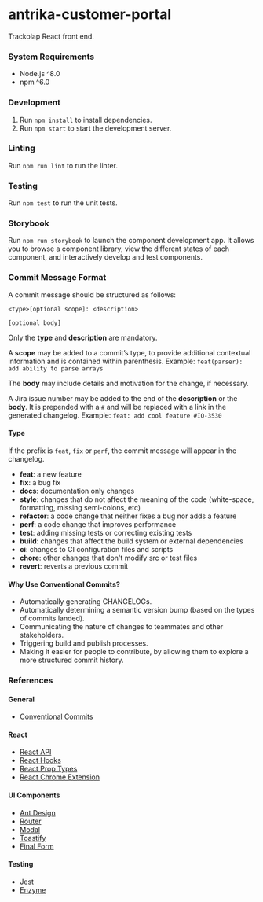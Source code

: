 # antrika-customer-portal

Trackolap React front end.

### System Requirements

* Node.js ^8.0
* npm ^6.0

### Development

1. Run `npm install` to install dependencies.
2. Run `npm start` to start the development server.

### Linting

Run `npm run lint` to run the linter.

### Testing

Run `npm test` to run the unit tests.

### Storybook

Run `npm run storybook` to launch the component development app. It allows you to browse a component library, view the different states of each component, and interactively develop and test components.

### Commit Message Format

A commit message should be structured as follows:

```
<type>[optional scope]: <description>

[optional body]
```

Only the **type** and **description** are mandatory.

A **scope** may be added to a commit’s type, to provide additional contextual information and is contained within parenthesis. Example: `feat(parser): add ability to parse arrays`

The **body** may include details and motivation for the change, if necessary.

A Jira issue number may be added to the end of the **description** or the **body**. It is prepended with a `#` and will be replaced with a link in the generated changelog. Example: `feat: add cool feature #IO-3530`

#### Type

If the prefix is `feat`, `fix` or `perf`, the commit message will appear in the changelog.

* **feat**: a new feature
* **fix**: a bug fix
* **docs**: documentation only changes
* **style**: changes that do not affect the meaning of the code (white-space, formatting, missing semi-colons, etc)
* **refactor**: a code change that neither fixes a bug nor adds a feature
* **perf**: a code change that improves performance
* **test**: adding missing tests or correcting existing tests
* **build**: changes that affect the build system or external dependencies
* **ci**: changes to CI configuration files and scripts
* **chore**: other changes that don't modify src or test files
* **revert**: reverts a previous commit

#### Why Use Conventional Commits?

* Automatically generating CHANGELOGs.
* Automatically determining a semantic version bump (based on the types of commits landed).
* Communicating the nature of changes to teammates and other stakeholders.
* Triggering build and publish processes.
* Making it easier for people to contribute, by allowing them to explore a more structured commit history.

### References

#### General

* [Conventional Commits](https://www.conventionalcommits.org)

#### React

* [React API](https://reactjs.org/docs/react-api.html)
* [React Hooks](https://reactjs.org/docs/hooks-intro.html)
* [React Prop Types](https://reactjs.org/docs/typechecking-with-proptypes.html)
* [React Chrome Extension](https://chrome.google.com/webstore/detail/react-developer-tools/fmkadmapgofadopljbjfkapdkoienihi?hl=en)

#### UI Components

* [Ant Design](https://ant.design/docs/react/introduce)
* [Router](https://reacttraining.com/react-router/web/guides/quick-start)
* [Modal](http://reactcommunity.org/react-modal/#usage)
* [Toastify](https://github.com/fkhadra/react-toastify#toast)
* [Final Form](https://github.com/final-form/react-final-form)

#### Testing

* [Jest](https://jestjs.io/docs/en/using-matchers)
* [Enzyme](https://airbnb.io/enzyme/docs/api)
